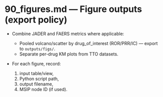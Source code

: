 # 90_figures.md — Figure outputs (export policy)

- Combine JADER and FAERS metrics where applicable:
  - Pooled volcano/scatter by drug_of_interest (ROR/PRR/IC) — export to `outputs/figs/`.
  - Separate per-drug KM plots from TTO datasets.

- For each figure, record:
  1) input table/view,
  2) Python script path,
  3) output filename,
  4) MSIP node ID (if used).
